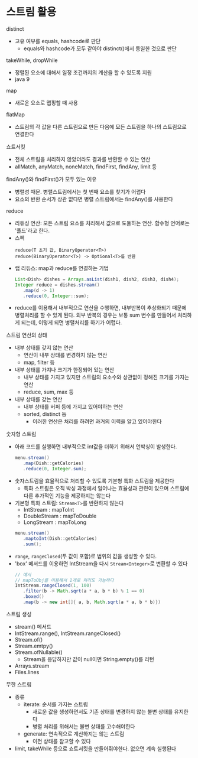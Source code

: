 # 스트림 활용
distinct
- 고유 여부를 equals, hashcode로 판단
   - equals와 hashcode가 모두 같아야 distinct()에서 동일한 것으로 판단

takeWhile, dropWhile
- 정렬된 요소에 대해서 일정 조건까지의 계산을 할 수 있도록 지원
- java 9

map
- 새로운 요소로 맵핑할 때 사용

flatMap
- 스트림의 각 값을 다른 스트림으로 만든 다음에 모든 스트림을 하나의 스트림으로 연결한다

쇼트서킷
- 전체 스트림을 처리하지 않았더라도 결과를 반환할 수 있는 연산
- allMatch, anyMatch, noneMatch, findFirst, findAny, limit 등

findAny()와 findFirst()가 모두 있는 이유
- 병렬성 때문. 병렬스트림에서는 첫 번째 요소를 찾기가 어렵다
- 요소의 반환 순서가 상관 없다면 병렬 스트림에서는 findAny()를 사용한다

reduce
- 리듀싱 연산: 모든 스트림 요소를 처리해서 값으로 도둘하는 연산. 함수형 언어로는 '폴드'라고 한다.
- 스펙
   ```
   reduce(T 초기 값, BinaryOperator<T>)
   reduce(BinaryOperator<T>) -> Optional<T>를 반환
   ```
- 랩 리듀스: map과 reduce를 연결하는 기법
   ```java
   List<Dish> dishes = Arrays.asList(dish1, dish2, dish3, dish4);
   Integer reduce = dishes.stream()
      .map(d -> 1)
      .reduce(0, Integer::sum);
   ```
- reduce를 이용해서 내부적으로 연산을 수행하면, 내부반복이 추상화되기 때문에 병렬처리를 할 수 있게 된다. 외부 반복의 경우는 보통 sum 변수를 만들어서 처리하게 되는데, 이렇게 되면 병렬처리를 하기가 어렵다. 

스트림 연산의 상태
- 내부 상태를 갖지 않는 연산
   - 연산이 내부 상태를 변경하지 않는 연산
   - map, filter 등
- 내부 상태를 가지나 크기가 한정되어 있는 연산
   - 내부 상태를 가지고 있지만 스트림의 요소수와 상관없이 정해진 크기를 가지는 연산
   - reduce, sum, max 등
- 내부 상태를 갖는 연산
   - 내부 상태를 버퍼 등에 가지고 있어야하는 연산
   - sorted, distinct 등
      - 이러한 연산은 처리를 하려면 과거의 이력을 알고 있어야한다

숫자형 스트림
- 아래 코드를 실행하면 내부적으로 int값을 더하기 위해서 언박싱이 발생한다. 
   ```java
   menu.stream()
      .map(Dish::getCalories)
      .reduce(0, Integer.sum);
   ```
- 숫자스트림을 효율적으로 처리할 수 있도록 기본형 특화 스트림을 제공한다
   - 특화 스트릠은 오직 박싱 과정에서 일어나는 효율성과 관련이 있으며 스트림에 다른 추가적인 기능을 제공하지는 않는다
- 기본형 특화 스트림: `Stream<T>`를 반환하지 않는다
   - IntStream : mapToInt
   - DoubleStream : mapToDouble
   - LongStream : mapToLong
   ```java
   menu.stream()
      .maptoInt(Dish::getCalories)
      .sum();
   ```
- `range`, `rangeClosed`(두 값이 포함)로 범위의 값을 생성할 수 있다.
- 'box' 메서드를 이용하면 IntStream을 다시 `Stream<Integer>`로 변환할 수 있다
   ```java
   // 예시
   // mapToObj를 이용해서 1개로 처리도 가능하다
   IntStream.rangeClosed(1, 100)
      .filter(b -> Math.sqrt(a * a, b * b) % 1 == 0)
      .boxed()
      .map(b -> new int[]{ a, b, Math.sqrt(a * a, b * b)})
   ```

스트림 생성
- stream() 메서드
- IntStream.range(), IntStream.rangeClosed()
- Stream.of()
- Stream.emtpy()
- Stream.ofNullable()
   - Stream을 응답하지만 값이 null이면 String.empty()를 리턴
- Arrays.stream
- Files.lines

무한 스트림
- 종류
   - iterate: 순서를 가지는 스트림
      - 새로운 값을 생성하면서도 기존 상태를 변경하지 않는 불변 상태를 유지한다
      - 병렬 처리를 위해서는 불변 상태를 고수해야한다
   - generate: 연속적으로 계산하지는 않는 스트림
      - 이전 상태를 참고할 수 있다
- limit, takeWhile 등으로 쇼트서킷을 만들어줘야한다. 없으면 계속 실행된다
